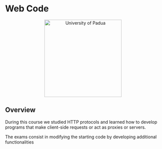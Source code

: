 # Web Code

<p align="center">
    <img src="https://www.unidformazione.com/wp-content/uploads/2018/04/unipd-universita-di-padova.png" width="250" alt="University of Padua"/>
</p>

## Overview
During this course we studied HTTP protocols and learned how to develop programs that make client-side requests or act as proxies or servers.

The exams consist in modifying the starting code by developing additional functionalities
